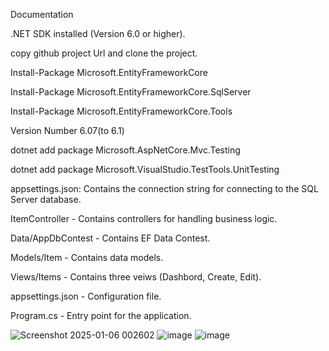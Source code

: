 Documentation

.NET SDK installed (Version 6.0 or higher).


copy github project Url and clone the project.


Install-Package Microsoft.EntityFrameworkCore

Install-Package Microsoft.EntityFrameworkCore.SqlServer

Install-Package Microsoft.EntityFrameworkCore.Tools

Version Number 6.07(to 6.1)


dotnet add package Microsoft.AspNetCore.Mvc.Testing 

dotnet add package Microsoft.VisualStudio.TestTools.UnitTesting 


appsettings.json: Contains the connection string for connecting to the SQL Server database.


ItemController         - Contains controllers for handling business logic.

Data/AppDbContest      - Contains EF Data Contest.

Models/Item            - Contains data models.

Views/Items            - Contains three veiws (Dashbord, Create, Edit).

appsettings.json       - Configuration file.

Program.cs             - Entry point for the application.

![Screenshot 2025-01-06 002602](https://github.com/user-attachments/assets/5d024a9f-cf52-47c6-9b62-4f3432ca66d3)
![image](https://github.com/user-attachments/assets/73bfdb99-6eff-49ec-b945-6498e2c7e7c1)
![image](https://github.com/user-attachments/assets/2db70cda-dd3d-4383-b246-78b1220e7a9c)
